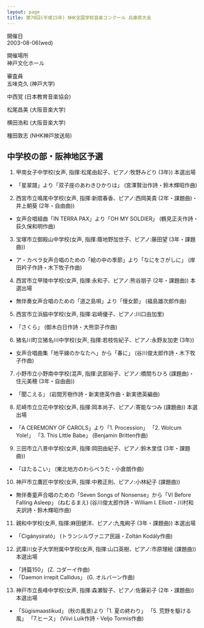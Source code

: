 ```yaml
---
layout: page
title: 第70回(平成15年) NHK全国学校音楽コンクール 兵庫県大会
---
```

開催日  
2003-08-06(wed)

開催場所  
神戸文化ホール

審査員  
五味克久 (神戸大学)

中西覚 (日本教育音楽協会)

松尾昌美 (大阪音楽大学)

横田浩和 (大阪音楽大学)

種田敦志 (NHK神戸放送局)

中学校の部・阪神地区予選
------------------------

1. <span class="choir-name">甲南女子中学校</span>(女声, 指揮:松尾由起子、ピアノ:牧野みどり (3年))
本選出場

-   「星翠譜」より「双子座のあわきひかりは」 (宮澤賢治作詩・鈴木輝昭作曲)

2. <span class="choir-name">西宮市立鳴尾中学校</span>(女声, 指揮:新隈春香、ピアノ:西岡美貴 (2年・課題曲)・井上朝葵 (2年・自由曲))
-   女声合唱組曲「IN TERRA PAX」より「OH MY SOLDIER」 (鶴見正夫作詩・荻久保和明作曲)

3. <span class="choir-name">宝塚市立御殿山中学校</span>(女声, 指揮:蔭地野加世子、ピアノ:藤田望 (3年・課題曲))
-   ア・カペラ女声合唱のための「絵の中の季節」より「なにをさがしに」 (岸田衿子作詩・木下牧子作曲)

4. <span class="choir-name">西宮市立甲陵中学校</span>(女声, 指揮:永和子、ピアノ:熊谷朋子 (2年・課題曲))
本選出場

-   無伴奏女声合唱のための「道之島唄」より「慢女節」 (福島雄次郎作曲)

5. <span class="choir-name">西宮市立浜脇中学校</span>(女声, 指揮:岩崎優子、ピアノ:川口由加里)
-   「さくら」 (御木白日作詩・大熊崇子作曲)

6. <span class="choir-name">猪名川町立猪名川中学校</span>(女声, 指揮:若枝佐紀子、ピアノ:永野友加吏 (3年))
-   女声合唱曲集「地平線のかなたへ」から「春に」 (谷川俊太郎作詩・木下牧子作曲)

7. <span class="choir-name">小野市立小野南中学校</span>(混声, 指揮:武部裕子、ピアノ:橋間ちひろ (課題曲)・住元美穂 (3年・自由曲))
-   「聞こえる」 (岩間芳樹作詩・新実徳英作曲・新実徳英編曲)

8. <span class="choir-name">尼崎市立立花中学校</span>(女声, 指揮:岡本尚子、ピアノ:寄能なつみ (課題曲))
本選出場

-   「A CEREMONY OF CAROLS」より「1. Procession」 「2. Wolcum Yole!」 「3. This Little Babe」 (Benjamin Britten作曲)

9. <span class="choir-name">三田市立八景中学校</span>(女声, 指揮:岡田由紀子、ピアノ:鈴木里佳 (3年・課題曲))
-   「ほたるこい」 (東北地方のわらべうた・小倉朗作曲)

10. <span class="choir-name">神戸市立鷹匠中学校</span>(女声, 指揮:中務正則、ピアノ:小林紀子 (課題曲))
-   無伴奏童声合唱のための「Seven Songs of Nonsense」から「VI Before Falling Asleep」 (ねむるまえ) (谷川俊太郎作詩・William I. Elliott・川村和夫訳詩・鈴木輝昭作曲)

11. <span class="choir-name">親和中学校</span>(女声, 指揮:麻田健洋、ピアノ:九鬼絢子 (3年・課題曲))
本選出場

-   「Cigánysirató」 (トランシルヴァニア民謡・Zoltán Kodály作曲)

12. <span class="choir-name">武庫川女子大学附属中学校</span>(女声, 指揮:山口英樹、ピアノ:市原理絵 (課題曲))
本選出場

-   「詩篇150」 (Z. コダーイ作曲)
-   「Daemon irrepit Callidus」 (G. オルバーン作曲)

13. <span class="choir-name">神戸市立長峰中学校</span>(女声, 指揮:森瀬智子、ピアノ:佐藤彩子 (2年・課題曲))
本選出場

-   「Sügismaastikud」 (秋の風景)より「1. 夏の終わり」 「5. 荒野を駆ける風」 「7.ヒース」 (Viivi Luik作詩・Veljo Tormis作曲)
